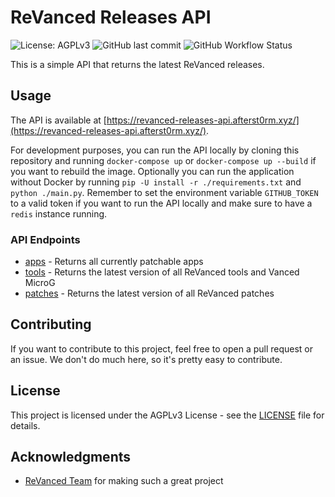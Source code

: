 # ReVanced Releases API

![License: AGPLv3](https://img.shields.io/github/license/alexandreteles/revanced-releases-api)
![GitHub last commit](https://img.shields.io/github/last-commit/alexandreteles/revanced-releases-api)
![GitHub Workflow Status](https://img.shields.io/github/workflow/status/alexandreteles/revanced-releases-api/Main%20build)

This is a simple API that returns the latest ReVanced releases.

## Usage

The API is available at [https://revanced-releases-api.afterst0rm.xyz/](https://revanced-releases-api.afterst0rm.xyz/).

For development purposes, you can run the API locally by cloning this repository and running `docker-compose up` or `docker-compose up --build` if you want to rebuild the image. Optionally you can run the application without Docker by running `pip -U install -r ./requirements.txt` and `python ./main.py`. Remember to set the environment variable `GITHUB_TOKEN` to a valid token if you want to run the API locally and make sure to have a `redis` instance running.

### API Endpoints

* [apps](https://revanced-releases-api.afterst0rm.xyz/apps) - Returns all currently patchable apps
* [tools](https://revanced-releases-api.afterst0rm.xyz/tools) - Returns the latest version of all ReVanced tools and Vanced MicroG
* [patches](https://revanced-releases-api.afterst0rm.xyz/patches) - Returns the latest version of all ReVanced patches

## Contributing

If you want to contribute to this project, feel free to open a pull request or an issue. We don't do much here, so it's pretty easy to contribute.

## License

This project is licensed under the AGPLv3 License - see the [LICENSE](LICENSE) file for details.

## Acknowledgments

* [ReVanced Team](https://github.com/revanced/) for making such a great project
